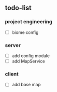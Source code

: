 ## todo-list

### project engineering
- [ ] biome config

### server
- [ ] add config module
- [ ] add MapService

### client
- [ ] add base map